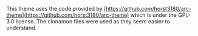 This theme uses the code provided by [https://github.com/horst3180/arc-theme](https://github.com/horst3180/arc-theme) which is under the GPL-3.0 license. The cinnamon files were used as they seem easier to understand.
